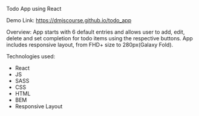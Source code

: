 Todo App using React

Demo Link: https://dmjscourse.github.io/todo_app

Overview:
  App starts with 6 default entries and allows user to add, edit, delete and set completion for todo items using the respective buttons.
  App includes responsive layout, from FHD+ size to 280px(Galaxy Fold).


Technologies used:
- React
- JS
- SASS
- CSS
- HTML
- BEM
- Responsive Layout
